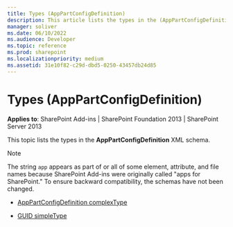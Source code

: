 ```yaml
---
title: Types (AppPartConfigDefinition)
description: This article lists the types in the (AppPartConfigDefinition) XML schema.
manager: soliver
ms.date: 06/10/2022
ms.audience: Developer
ms.topic: reference
ms.prod: sharepoint
ms.localizationpriority: medium
ms.assetid: 31e10f82-c29d-dbd5-0250-43457db24d85
---
```


# Types (AppPartConfigDefinition)

**Applies to**: SharePoint Add-ins | SharePoint Foundation 2013 | SharePoint Server 2013

This topic lists the types in the **AppPartConfigDefinition** XML schema.

> [!NOTE] 
> The string `app` appears as part of or all of some element, attribute, and file names because SharePoint Add-ins were originally called "apps for SharePoint." To ensure backward compatibility, the schemas have not been changed.

- [AppPartConfigDefinition complexType](apppartconfigdefinition-complextype-apppartconfigdefinition.md)

- [GUID simpleType](guid-simpletype-apppartconfigdefinition.md)








